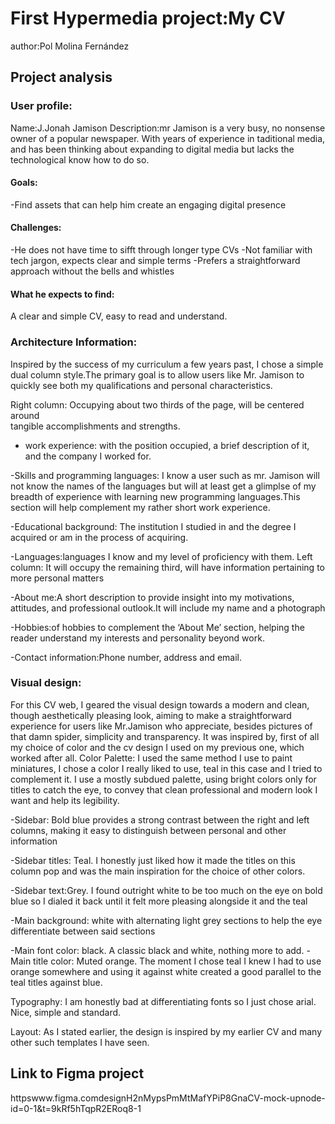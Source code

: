 # First Hypermedia project:My CV
author:Pol Molina Fernández
## Project analysis

### User profile:
Name:J.Jonah Jamison
Description:mr Jamison is a very  busy,  no nonsense owner of a popular newspaper. With years of experience in taditional media, and has been thinking about  expanding to digital media but lacks the technological know how to do so.

#### Goals:	
-Find assets that can help him create an engaging digital presence

#### Challenges:
-He does not have time to sifft through  longer type CVs 
-Not familiar with tech jargon, expects clear and simple terms
-Prefers a straightforward approach without the bells and whistles

#### What he expects to find:
A clear and simple CV, easy to read and understand.

### Architecture Information:
	
 Inspired by the success of my curriculum a few years past, I chose a simple  dual column style.The primary goal is to allow users like Mr. Jamison to quickly see both my qualifications and personal characteristics.

Right column: 
Occupying about two thirds of the page, will be centered around  
tangible accomplishments and strengths.
 - work experience: with the position occupied, a brief description of it, and the company I worked for. 

-Skills and programming languages: I know  a user such as mr. Jamison will not know the names of the languages but 
will at least get a glimplse of  my breadth of experience with learning new programming languages.This section will help complement my rather short work experience. 

-Educational background: The institution I studied in and the degree I acquired or am in the process of acquiring.

-Languages:languages I know and my level of proficiency with them.
Left column:
It will occupy the remaining third, will  have information pertaining to more personal matters

-About me:A short description to provide insight into my motivations, attitudes, and professional outlook.It will include my name and a photograph

-Hobbies:of hobbies to complement the ‘About Me’ section, helping the reader understand my interests and personality beyond work.

 -Contact information:Phone number, address and email.


### Visual design:
For this CV web, I geared the visual design towards a modern and clean, though aesthetically pleasing look, aiming to make a straightforward experience for users like Mr.Jamison who appreciate, besides pictures of that damn spider, simplicity and transparency. It was inspired by, first of all my choice of color and the cv design I used on my previous one, which worked after all.
Color Palette:
I used the same method I use to paint miniatures, I chose a color I really liked to use, teal in this case and I tried to complement it. I use a mostly subdued palette, using bright colors only for titles to catch the eye, to convey that clean professional and modern look I want and help its legibility.

-Sidebar: Bold blue provides a strong contrast between the right and left columns, making it easy to distinguish between personal and  other information

-Sidebar titles: Teal. I honestly just liked how it made the titles on this column pop and was the main inspiration for the choice of other colors.

-Sidebar text:Grey. I found outright white to be too much on the eye on bold blue so I dialed it back until it felt more pleasing alongside it and the teal

-Main background: white with alternating  light grey sections to help the eye differentiate between said sections 

-Main font color: black. A classic black and white, nothing more to add.
-Main title color: Muted orange. The moment I chose teal I knew I had to use orange somewhere and using it against white created a good parallel to the teal titles against blue.

Typography:
I am honestly bad at differentiating fonts so I  just chose arial. Nice, simple and standard.

Layout:
	As I  stated earlier, the design is inspired by my earlier CV and many other such templates I have seen.
## Link to Figma project
httpswww.figma.comdesignH2nMypsPmMtMafYPiP8GnaCV-mock-upnode-id=0-1&t=9kRf5hTqpR2ERoq8-1
